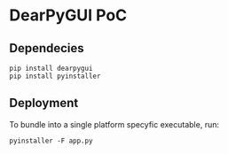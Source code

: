 # DearPyGUI PoC

## Dependecies
    
    pip install dearpygui
    pip install pyinstaller

## Deployment
To bundle into a single platform specyfic executable, run:
    
    pyinstaller -F app.py





